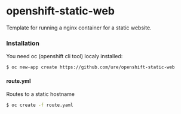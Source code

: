 # openshift-static-web

Template for running a nginx container for a static website.

### Installation

You need oc (openshift cli tool) localy installed:

```sh
$ oc new-app create https://github.com/ure/openshift-static-web
```

#### route.yml

Routes to a static hostname

```sh
$ oc create -f route.yaml
```
